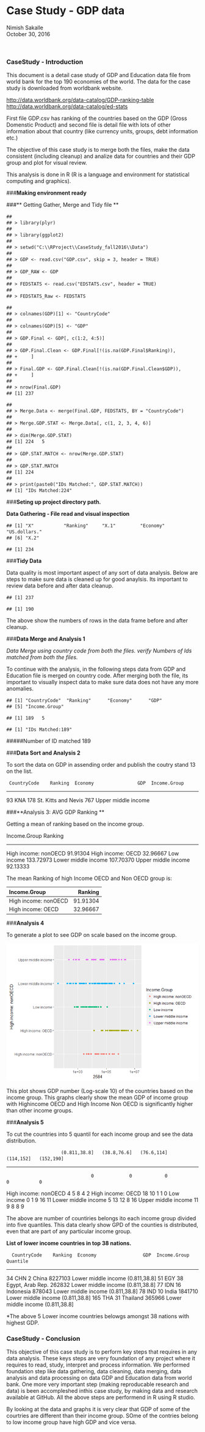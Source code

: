 # Case Study - GDP data
Nimish Sakalle  
October 30, 2016  



<br>

### **CaseStudy - Introduction**

This document is a detail case study of GDP and Education data file from world bank for the top 190 economies of the world.
The data for the case study is downloaded from worldbank website. 
 
  http://data.worldbank.org/data-catalog/GDP-ranking-table
  http://data.worldbank.org/data-catalog/ed-stats

First file GDP.csv has ranking of the countries based on the GDP (Gross Domenstic Product) and second file is detail file with lots of other information about that country (like currency units, groups, debt information etc.)

The objective of this case study is to merge both the files, make the data consistent (including cleanup) and analize data for countries and their GDP group and plot for visual review.

This analysis is done in R (R is a language and environment for statistical computing and graphics).

###**Making environment ready**



###** Getting Gather, Merge and Tidy file **


```
## 
## > library(plyr)
## 
## > library(ggplot2)
## 
## > setwd("C:\\RProject\\CaseStudy_fall2016\\Data")
## 
## > GDP <- read.csv("GDP.csv", skip = 3, header = TRUE)
## 
## > GDP_RAW <- GDP
## 
## > FEDSTATS <- read.csv("EDSTATS.csv", header = TRUE)
## 
## > FEDSTATS_Raw <- FEDSTATS
```

```
## 
## > colnames(GDP)[1] <- "CountryCode"
## 
## > colnames(GDP)[5] <- "GDP"
## 
## > GDP.Final <- GDP[, c(1:2, 4:5)]
## 
## > GDP.Final.Clean <- GDP.Final[!(is.na(GDP.Final$Ranking)), 
## +     ]
## 
## > Final.GDP <- GDP.Final.Clean[!(is.na(GDP.Final.Clean$GDP)), 
## +     ]
## 
## > nrow(Final.GDP)
## [1] 237
```

```
## 
## > Merge.Data <- merge(Final.GDP, FEDSTATS, BY = "CountryCode")
## 
## > Merge.GDP.STAT <- Merge.Data[, c(1, 2, 3, 4, 6)]
## 
## > dim(Merge.GDP.STAT)
## [1] 224   5
## 
## > GDP.STAT.MATCH <- nrow(Merge.GDP.STAT)
## 
## > GDP.STAT.MATCH
## [1] 224
## 
## > print(paste0("IDs Matched:", GDP.STAT.MATCH))
## [1] "IDs Matched:224"
```

###**Seting up project directory path.**

**Data Gathering - File read and visual inspection**


```
## [1] "X"           "Ranking"     "X.1"         "Economy"     "US.dollars."
## [6] "X.2"
```

```
## [1] 234
```

###**Tidy Data**

 Data quality is most important aspect of any sort of data analysis.
 Below are steps to make sure data is cleaned up for good anaylsis. Its important to review data before and after data cleanup.
 

```
## [1] 237
```

```
## [1] 190
```
The above show the numbers of rows in the data frame before and after cleanup.

###**Data Merge and Analysis 1**

*Data Merge using country code from both the files.*
*verify Numbers of Ids matched from both the files.*

To continue with the analysis, in the following steps data from GDP and Education file is merged on country code.
After merging both the file, its important to visually inspect data to make sure data does not have any more anomalies.


```
## [1] "CountryCode"  "Ranking"      "Economy"      "GDP"         
## [5] "Income.Group"
```

```
## [1] 189   5
```

```
## [1] "IDs Matched:189"
```

#####Number of ID matched 189


###**Data Sort and Analysis 2**

To sort the data on GDP in assending order and publish the coutry stand 13 on the list.

     CountryCode    Ranking  Economy                GDP  Income.Group        
---  ------------  --------  --------------------  ----  --------------------
93   KNA                178  St. Kitts and Nevis    767  Upper middle income 


###**Analysis 3: AVG GDP Ranking **

Getting a mean of ranking based on the income group.


Income.Group              Ranking
---------------------  ----------
High income: nonOECD     91.91304
High income: OECD        32.96667
Low income              133.72973
Lower middle income     107.70370
Upper middle income      92.13333

The mean Ranking of high Income OECD and Non OECD group is:

|Income.Group         |   Ranking|
|:--------------------|---------:|
|High income: nonOECD |  91.91304|
|High income: OECD    |  32.96667|

###**Analysis 4** 

To generate a plot to see GDP on scale based on the income group.

![](CaseStudy_Analysis_files/figure-html/unnamed-chunk-8-1.png)<!-- -->


This plot shows GDP number (Log-scale 10) of the countries based on the income group. This graphs clearly show the mean GDP of income group with  Highincome OECD and High Income Non OECD is significantly higher than other income groups.

###**Analysis 5**

To cut the countries into 5 quantil for each income group and see the data distribution.


                        (0.811,38.8]   (38.8,76.6]   (76.6,114]   (114,152]   (152,190]
---------------------  -------------  ------------  -----------  ----------  ----------
                                   0             0            0           0           0
High income: nonOECD               4             5            8           4           2
High income: OECD                 18            10            1           1           0
Low income                         0             1            9          16          11
Lower middle income                5            13           12           8          16
Upper middle income               11             9            8           8           9


The above are number of countiries belongs ito each income group divided into five quantiles. This data clearly show GPD of the counties is distributed, even that are part of any particular income group.  



**List of lower income countries in top 38 nations.**


      CountryCode    Ranking  Economy                 GDP  Income.Group          Quantile     
----  ------------  --------  -----------------  --------  --------------------  -------------
34    CHN                  2  China               8227103  Lower middle income   (0.811,38.8] 
51    EGY                 38  Egypt, Arab Rep.     262832  Lower middle income   (0.811,38.8] 
77    IDN                 16  Indonesia            878043  Lower middle income   (0.811,38.8] 
78    IND                 10  India               1841710  Lower middle income   (0.811,38.8] 
165   THA                 31  Thailand             365966  Lower middle income   (0.811,38.8] 

*The above 5 Lower income countries belowgs amongst 38 nations with highest GDP.

### **CaseStudy - Conclusion**

This objective of this case study is to perform key steps that requires in any data analysis.
These keys steps are very foundation of any project where it requires to read, study, interpret and process information.
We performed foundation step like data gathering, data cleaning, data merging, data analysis and data processing on data GDP and Education data from world bank.
One more very important step (making reproducable research and data) is been accompleshed inthis case study, by making data and research available at GitHub.
All the above steps are performend in R using R studio.

By looking at the data and graphs it is very clear that GDP of some of the courtries are different than their income group.
SOme of the contries belong to low income group have high GDP and vice versa.



